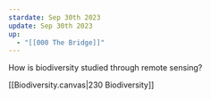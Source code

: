 ```yaml
---
stardate: Sep 30th 2023
update: Sep 30th 2023
up:
  - "[[000 The Bridge]]"
---
```

How is biodiversity studied through remote sensing?

[[Biodiversity.canvas|230 Biodiversity]]

